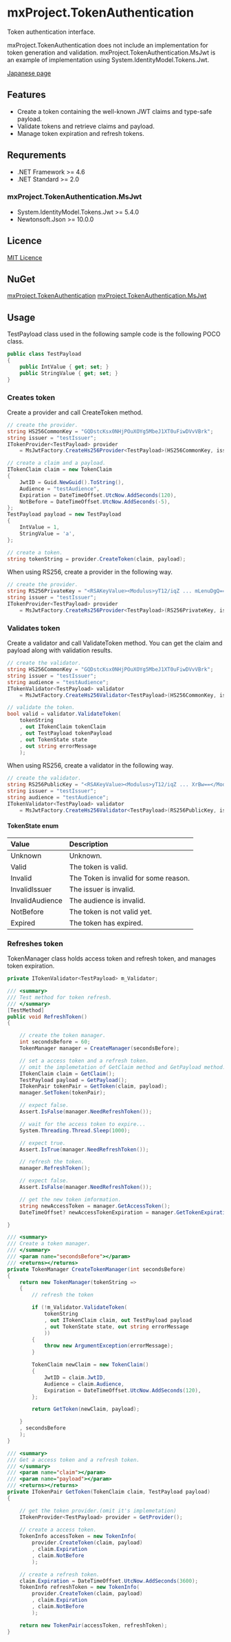 # mxProject.TokenAuthentication

Token authentication interface.

mxProject.TokenAuthentication does not include an implementation for token generation and validation.
mxProject.TokenAuthentication.MsJwt is an example of implementation using System.IdentityModel.Tokens.Jwt.

[Japanese page](README.jp.md)

## Features

* Create a token containing the well-known JWT claims and type-safe payload.
* Validate tokens and retrieve claims and payload.
* Manage token expiration and refresh tokens.

## Requrements

* .NET Framework >= 4.6
* .NET Standard >= 2.0

### mxProject.TokenAuthentication.MsJwt
* System.IdentityModel.Tokens.Jwt >= 5.4.0
* Newtonsoft.Json >= 10.0.0

## Licence

[MIT Licence](http://opensource.org/licenses/mit-license.php)

## NuGet

[mxProject.TokenAuthentication](https://www.nuget.org/packages/mxProject.TokenAuthentication)
[mxProject.TokenAuthentication.MsJwt](https://www.nuget.org/packages/mxProject.TokenAuthentication.MsJwt)

## Usage

TestPayload class used in the following sample code is the following POCO class.

```C#
public class TestPayload
{
    public IntValue { get; set; }
    public StringValue { get; set; }
}
```

### Creates token

Create a provider and call CreateToken method.

```c#
// create the provider.
string HS256CommonKey = "GQDstcKsx0NHjPOuXOYg5MbeJ1XT0uFiwDVvVBrk";
string issuer = "testIssuer";
ITokenProvider<TestPayload> provider
    = MsJwtFactory.CreateHs256Provider<TestPayload>(HS256CommonKey, issuer);

// create a claim and a payload.
ITokenClaim claim = new TokenClaim
{
    JwtID = Guid.NewGuid().ToString(),
    Audience = "testAudience",
    Expiration = DateTimeOffset.UtcNow.AddSeconds(120),
    NotBefore = DateTimeOffset.UtcNow.AddSeconds(-5),
};
TestPayload payload = new TestPayload
{
    IntValue = 1,
    StringValue = 'a',
};

// create a token.
string tokenString = provider.CreateToken(claim, payload);
```

When using RS256, create a provider in the following way.

```C#
// create the provider.
string RS256PrivateKey = "<RSAKeyValue><Modulus>yT12/iqZ ... mLenuDgQ==</D></RSAKeyValue>";
string issuer = "testIssuer";
ITokenProvider<TestPayload> provider
    = MsJwtFactory.CreateRs256Provider<TestPayload>(RS256PrivateKey, issuer);
```

### Validates token

Create a validator and call ValidateToken method.
You can get the claim and payload along with validation results.

```C#
// create the validator.
string HS256CommonKey = "GQDstcKsx0NHjPOuXOYg5MbeJ1XT0uFiwDVvVBrk";
string issuer = "testIssuer";
string audience = "testAudience";
ITokenValidator<TestPayload> validator
    = MsJwtFactory.CreateHs256Validator<TestPayload>(HS256CommonKey, issuer, audience);

// validate the token.
bool valid = validator.ValidateToken(
    tokenString
    , out ITokenClaim tokenClaim
    , out TestPayload tokenPayload
    , out TokenState state
    , out string errorMessage
    );
```

When using RS256, create a validator in the following way.

```C#
// create the validator.
string RS256PublicKey = "<RSAKeyValue><Modulus>yT12/iqZ ... XrBw==</Modulus><Exponent>AQAB</Exponent></RSAKeyValue>";
string issuer = "testIssuer";
string audience = "testAudience";
ITokenValidator<TestPayload> validator
    = MsJwtFactory.CreateHs256Validator<TestPayload>(RS256PublicKey, issuer, audience);
```

#### TokenState enum

|Value|Description|
|:--|:--|
|Unknown|Unknown.|
|Valid|The token is valid.|
|Invalid|The Token is invalid for some reason.|
|InvalidIssuer|The issuer is invalid.|
|InvalidAudience|The audience is invalid.|
|NotBefore|The token is not valid yet.|
|Expired|The token has expired.|

### Refreshes token

TokenManager class holds access token and refresh token, and manages token expiration.

```C#
private ITokenValidator<TestPayload> m_Validator;

/// <summary>
/// Test method for token refresh.
/// </summary>
[TestMethod]
public void RefreshToken()
{

    // create the token manager.
    int secondsBefore = 60;
    TokenManager manager = CreateManager(secondsBefore);

    // set a access token and a refresh token.
    // omit the implemetation of GetClaim method and GetPayload method.
    ITokenClaim claim = GetClaim();
    TestPayload payload = GetPayload();
    ITokenPair tokenPair = GetToken(claim, payload);
    manager.SetToken(tokenPair);

    // expect false.
    Assert.IsFalse(manager.NeedRefreshToken());

    // wait for the access token to expire...
    System.Threading.Thread.Sleep(1000);

    // expect true.
    Assert.IsTrue(manager.NeedRefreshToken());

    // refresh the token.
    manager.RefreshToken();

    // expect false.
    Assert.IsFalse(manager.NeedRefreshToken());

    // get the new token imformation.
    string newAccessToken = manager.GetAccessToken();
    DateTimeOffset? newAccessTokenExpiration = manager.GetTokenExpiration();

}

/// <summary>
/// Create a token manager.
/// </summary>
/// <param name="secondsBefore"></param>
/// <returns></returns>
private TokenManager CreateTokenManager(int secondsBefore)
{
    return new TokenManager(tokenString =>
    {
        // refresh the token

        if (!m_Validator.ValidateToken(
            tokenString
            , out ITokenClaim claim, out TestPayload payload
            , out TokenState state, out string errorMessage
            ))
        {
            throw new ArgumentException(errorMessage);
        }

        TokenClaim newClaim = new TokenClaim()
        {
            JwtID = claim.JwtID,
            Audience = claim.Audience,
            Expiration = DateTimeOffset.UtcNow.AddSeconds(120),
        };

        return GetToken(newClaim, payload);

    }
    , secondsBefore
    );
}

/// <summary>
/// Get a access token and a refresh token.
/// </summary>
/// <param name="claim"></param>
/// <param name="payload"></param>
/// <returns></returns>
private ITokenPair GetToken(TokenClaim claim, TestPayload payload)
{

    // get the token provider.(omit it's implemetation)
    ITokenProvider<TestPayload> provider = GetProvider();
    
    // create a access token.
    TokenInfo accessToken = new TokenInfo(
        provider.CreateToken(claim, payload)
        , claim.Expiration
        , claim.NotBefore
        );

    // create a refresh token.
    claim.Expiration = DateTimeOffset.UtcNow.AddSeconds(3600);
    TokenInfo refreshToken = new TokenInfo(
        provider.CreateToken(claim, payload)
        , claim.Expiration
        , claim.NotBefore
        );

    return new TokenPair(accessToken, refreshToken);
}
```
